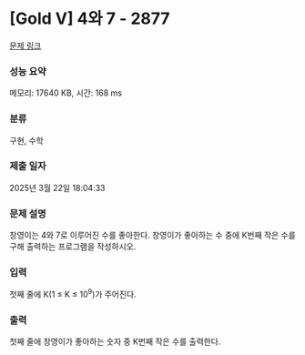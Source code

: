 # [Gold V] 4와 7 - 2877 

[문제 링크](https://www.acmicpc.net/problem/2877) 

### 성능 요약

메모리: 17640 KB, 시간: 168 ms

### 분류

구현, 수학

### 제출 일자

2025년 3월 22일 18:04:33

### 문제 설명

<p>창영이는 4와 7로 이루어진 수를 좋아한다. 창영이가 좋아하는 수 중에 K번째 작은 수를 구해 출력하는 프로그램을 작성하시오.</p>

### 입력 

 <p>첫째 줄에 K(1 ≤ K ≤ 10<sup>9</sup>)가 주어진다.</p>

### 출력 

 <p>첫째 줄에 창영이가 좋아하는 숫자 중 K번째 작은 수를 출력한다.</p>

